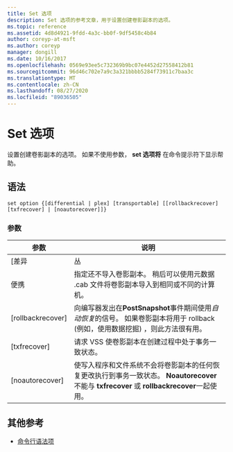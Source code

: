 ```yaml
---
title: Set 选项
description: Set 选项的参考文章，用于设置创建卷影副本的选项。
ms.topic: reference
ms.assetid: 4d8d4921-9fdd-4a3c-bb0f-9df5458c4b84
author: coreyp-at-msft
ms.author: coreyp
manager: dongill
ms.date: 10/16/2017
ms.openlocfilehash: 0569e93ee5c732369b9bc07e4452d27558412b81
ms.sourcegitcommit: 96d46c702e7a9c3a321bbbb5284f73911c7baa3c
ms.translationtype: MT
ms.contentlocale: zh-CN
ms.lasthandoff: 08/27/2020
ms.locfileid: "89036505"
---
```

# <a name="set-option"></a>Set 选项

设置创建卷影副本的选项。 如果不使用参数， **set 选项将** 在命令提示符下显示帮助。

## <a name="syntax"></a>语法

```
set option {[differential | plex] [transportable] [[rollbackrecover] [txfrecover] | [noautorecover]]}
```

### <a name="parameters"></a>参数

|     参数     |                                                                                                  说明                                                                                                  |
|-------------------|---------------------------------------------------------------------------------------------------------------------------------------------------------------------------------------------------------------|
|   [差异   |                                                                                                     丛                                                                                                     |
|  便携  |                       指定还不导入卷影副本。 稍后可以使用元数据 .cab 文件将卷影副本导入到相同或不同的计算机。                       |
| [rollbackrecover] |                     向编写器发出在**PostSnapshot**事件期间使用*自动恢复*的信号。 如果卷影副本将用于 rollback (例如，使用数据挖掘) ，则此方法很有用。                      |
|   [txfrecover]    |                                                               请求 VSS 使卷影副本在创建过程中处于事务一致状态。                                                                |
|  [noautorecover]  | 使写入程序和文件系统不会将卷影副本的任何恢复更改执行到事务一致状态。 **Noautorecover** 不能与 **txfrecover** 或 **rollbackrecover**一起使用。 |

## <a name="additional-references"></a>其他参考

- [命令行语法项](command-line-syntax-key.md)